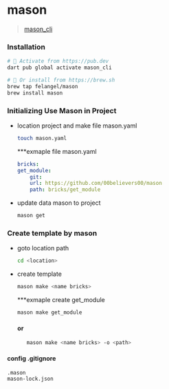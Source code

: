 # mason
> [mason_cli](https://pub.dev/packages/mason_cli)

### Installation

```sh
# 🎯 Activate from https://pub.dev
dart pub global activate mason_cli

# 🍺 Or install from https://brew.sh
brew tap felangel/mason
brew install mason
```

### Initializing Use Mason in Project

- location project and make file mason.yaml
    ```sh
    touch mason.yaml
    ```

    ***exmaple file mason.yaml
    ```.yaml
    bricks:
    get_module:
        git:
        url: https://github.com/00believers00/mason
        path: bricks/get_module
    ```

- update data mason to project 
    ```sh
    mason get
    ```

### Create template by mason 

- goto location path
    ```sh
    cd <location>   
    ```
- create template
    ```sh
    mason make <name bricks>
    ```
    ***exmaple create get_module
    ```sh
    mason make get_module
    ```
  #### or
   ```sh
      mason make <name bricks> -o <path>
   ```

#### config .gitignore
```
.mason
mason-lock.json
```

